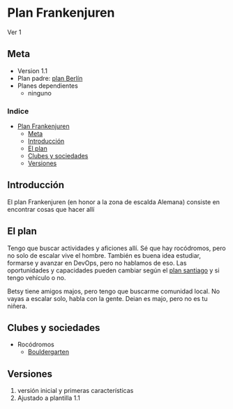# Plan Frankenjuren
Ver 1

## Meta
- Version 1.1
- Plan padre: [plan Berlín](Berlin.md)
- Planes dependientes
  - ninguno

### Indice
- [Plan Frankenjuren](#plan-frankenjuren)
  - [Meta](#meta)
  - [Introducción](#introducción)
  - [El plan](#el-plan)
  - [Clubes y sociedades](#clubes-y-sociedades)
  - [Versiones](#versiones)


## Introducción
El plan Frankenjuren (en honor a la zona de escalda Alemana) consiste en encontrar cosas que hacer allí

## El plan
Tengo que buscar actividades y aficiones allí. Sé que hay rocódromos, pero no solo de escalar vive el hombre. También es buena idea estudiar, formarse y avanzar en DevOps, pero no hablamos de eso. Las oportunidades y capacidades pueden cambiar según el [plan santiago](Santiago.md) y si tengo vehículo o no.

Betsy tiene amigos majos, pero tengo que buscarme comunidad local. No vayas a escalar solo, habla con la gente. Deian es majo, pero no es tu niñera.

## Clubes y sociedades
- Rocódromos
  - [Bouldergarten](https://bouldergarten.de/) 

## Versiones

1. versión inicial y primeras características
2.  Ajustado a plantilla 1.1